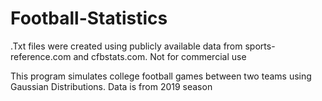 # Football-Statistics
.Txt files were created using publicly available data from sports-reference.com and cfbstats.com. Not for commercial use

This program simulates college football games between two teams using Gaussian Distributions. Data is from 2019 season
